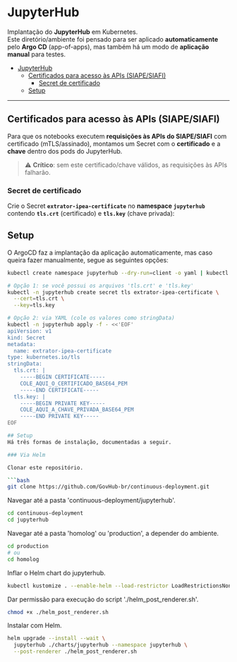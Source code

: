 # JupyterHub

Implantação do **JupyterHub** em Kubernetes.  
Este diretório/ambiente foi pensado para ser aplicado **automaticamente** pelo **Argo CD** (app-of-apps), mas também há um modo de **aplicação manual** para testes.

- [JupyterHub](#jupyterhub)
  - [Certificados para acesso às APIs (SIAPE/SIAFI)](#certificados-para-acesso-às-apis-siapesiafi)
    - [Secret de certificado](#secret-de-certificado)
  - [Setup](#setup)

---

## Certificados para acesso às APIs (SIAPE/SIAFI)

Para que os notebooks executem **requisições às APIs do SIAPE/SIAFI** com certificado (mTLS/assinado), montamos um Secret com o **certificado** e a **chave** dentro dos pods do JupyterHub.

> ⚠️ **Crítico**: sem este certificado/chave válidos, as requisições às APIs falharão.

### Secret de certificado

Crie o Secret **`extrator-ipea-certificate`** no **namespace `jupyterhub`** contendo **`tls.crt`** (certificado) e **`tls.key`** (chave privada):

## Setup

O ArgoCD faz a implantação da aplicação automaticamente, mas caso queira fazer manualmente, segue as seguintes opções:

```bash
kubectl create namespace jupyterhub --dry-run=client -o yaml | kubectl apply -f -

# Opção 1: se você possui os arquivos 'tls.crt' e 'tls.key'
kubectl -n jupyterhub create secret tls extrator-ipea-certificate \
  --cert=tls.crt \
  --key=tls.key

# Opção 2: via YAML (cole os valores como stringData)
kubectl -n jupyterhub apply -f - <<'EOF'
apiVersion: v1
kind: Secret
metadata:
  name: extrator-ipea-certificate
type: kubernetes.io/tls
stringData:
  tls.crt: |
    -----BEGIN CERTIFICATE-----
    COLE_AQUI_O_CERTIFICADO_BASE64_PEM
    -----END CERTIFICATE-----
  tls.key: |
    -----BEGIN PRIVATE KEY-----
    COLE_AQUI_A_CHAVE_PRIVADA_BASE64_PEM
    -----END PRIVATE KEY-----
EOF

## Setup
Há três formas de instalação, documentadas a seguir.

### Via Helm

Clonar este repositório.

```bash
git clone https://github.com/GovHub-br/continuous-deployment.git
```

Navegar até a pasta 'continuous-deployment/jupyterhub'.

```bash
cd continuous-deployment
cd jupyterhub
```

Navegar até a pasta 'homolog' ou 'production', a depender do ambiente.

```bash
cd production
# ou
cd homolog
```

Inflar o Helm chart do jupyterhub.

```bash
kubectl kustomize . --enable-helm --load-restrictor LoadRestrictionsNone
```

Dar permissão para execução do script './helm_post_renderer.sh'.

```bash
chmod +x ./helm_post_renderer.sh
```

Instalar com Helm.

```bash
helm upgrade --install --wait \
  jupyterhub ./charts/jupyterhub --namespace jupyterhub \
  --post-renderer ./helm_post_renderer.sh
```
